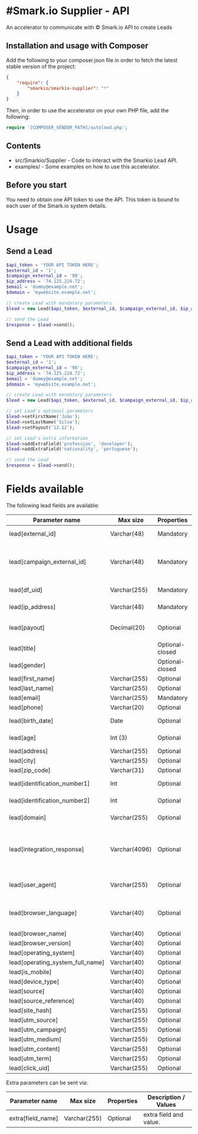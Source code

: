 #Smark.io Supplier - API
=========================

An accelerator to communicate with © Smark.io API to create Leads

Installation and usage with Composer
----------


Add the following to your composer.json file in order to fetch the latest stable version of the project:

```json
{
    "require": {
        "smarkio/smarkio-supplier": "*"
    }
}
```

Then, in order to use the accelerator on your own PHP file, add the following:

```php
require '[COMPOSER_VENDOR_PATH]/autoload.php';
```


Contents
--------

- src/Smarkio/Supplier - Code to interact with the Smarkio Lead API.
- examples/ - Some examples on how to use this accelerator.

Before you start
----------------

You need to obtain one API token to use the API. This token is bound to each user of the Smark.io system details.


# Usage

## Send a Lead


```php
$api_token = 'YOUR API TOKEN HERE';
$external_id = '1';
$campaign_external_id = '98';
$ip_address = '74.125.224.72';
$email = 'dummy@example.net';
$domain = 'mywebsite.example.net';

// create Lead with mandatory parameters
$lead = new Lead($api_token, $external_id, $campaign_external_id, $ip_address, $email, $domain);

// send the Lead
$response = $lead->send();
```
 

## Send a Lead with additional fields

```php
$api_token = 'YOUR API TOKEN HERE';
$external_id = '1';
$campaign_external_id = '98';
$ip_address = '74.125.224.72';
$email = 'dummy@example.net';
$domain = 'mywebsite.example.net';

// create Lead with mandatory parameters
$lead = new Lead($api_token, $external_id, $campaign_external_id, $ip_address, $email, $domain);

// set Lead's optional parameters
$lead->setFirstName('João');
$lead->setLastName('Silva');
$lead->setPayout('12.12');

// set Lead's extra information
$lead->addExtraField('profession', 'developer');
$lead->addExtraField('nationality', 'portuguese');

// send the Lead
$response = $lead->send();
```

# Fields available

The following lead fields are available:

| Parameter name                    |	Max size    | Properties     | Description / Values |
|-----------------------------------|---------------|----------------|----------------------|
| lead[external_id]                 | Varchar(48)   | Mandatory      | Identifier of the lead in the supplier system |
| lead[campaign_external_id]        | Varchar(48)   | Mandatory      | Identifier of the campaign in the supplier system. This will then be mapped to the client campaign in LeadOffice. |
| lead[df_uid]                      | Varchar(255)  | Mandatory      | Digital Fingerprint unique identifier. |
| lead[ip_address]                  | Varchar(48)   | Mandatory      | IP Address of the client when registered the lead. |
| lead[payout]                      | Decimal(20)   | Optional       | The cost that is charged by the supplier to the client for this lead[creation_at]		  | Datetime	  | Optional       | The moment where the lead was created |
| lead[title]                       |               | Optional-closed| One of the following:Miss , Mrs. , Mr. |
| lead[gender]                      |               | Optional-closed| One of the following: M, F |
| lead[first_name]                  | Varchar(255)  | Optional       | First Name |
| lead[last_name]                   | Varchar(255)  | Optional       | Last Name |
| lead[email]                       | Varchar(255)  | Mandatory      | E-mail address |
| lead[phone]                       | Varchar(20)   | Optional       | Phone Number |
| lead[birth_date]                  | Date          | Optional       | Date of birth. Format:YYYY-MM-DD |
| lead[age]                         | Int (3)       | Optional       | Age when lead was generated |
| lead[address]                     | Varchar(255)  | Optional       | Postal address |
| lead[city]                        | Varchar(255)  | Optional       | City |
| lead[zip_code]                    | Varchar(31)   | Optional       | Zip Code |
| lead[identification_number1]      | Int		      | Optional       | Number of document to identify the Lead |
| lead[identification_number2]      | Int		      | Optional       | Number of document to identify the Lead |
| lead[domain]                      | Varchar(255)  | Optional       | Website domain where lead was generated |
| lead[integration_response]        | Varchar(4096) | Optional       | The response provided by the client when lead was integrated with client. Useful to include the rejection reason when lead was rejected. |
| lead[user_agent]                  | Varchar(255)  | Optional       | HTTP_USER_AGENT of the browser the user has used when lead was captured |
| lead[browser_language]            | Varchar(40)   | Optional       | The main/default language of the browser.Can be obtained from HTTP_ACCEPT_LANGUAGE |
| lead[browser_name]                | Varchar(40)   | Optional       | The name of the browser. |
| lead[browser_version]             | Varchar(40)   | Optional       | The version of the browser |
| lead[operating_system]            | Varchar(40)   | Optional       | |
| lead[operating_system_full_name]  | Varchar(40)   | Optional       | |
| lead[is_mobile]                   | Varchar(40)   | Optional       | |
| lead[device_type]                 | Varchar(40)   | Optional       | |
| lead[source]                      | Varchar(40)   | Optional       | |
| lead[source_reference]            | Varchar(40)   | Optional       | |
| lead[site_hash]					 | Varchar(255)  | Optional       | |
| lead[utm_source]					 | Varchar(255)  | Optional       | Campaign source |
| lead[utm_campaign]			     | Varchar(255)  | Optional       | Campaign name |
| lead[utm_medium]					 | Varchar(255)  | Optional       | Campaign medium |
| lead[utm_content]					 | Varchar(255)  | Optional       | Campaign content |
| lead[utm_term]					 | Varchar(255)  | Optional       | Campaign term |
| lead[click_uid]					 | Varchar(255)  | Optional       | Click' unique ID |

Extra parameters can be sent via:

| Parameter name                    |	Max size     | Properties     | Description / Values   |
|-----------------------------------|---------------|----------------|------------------------|
| extra[field_name]                 | Varchar(255)  | Optional       | extra field and value. |